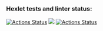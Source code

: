 ### Hexlet tests and linter status:

[![Actions Status](https://github.com/fireghost1812/frontend-project-lvl1/workflows/hexlet-check/badge.svg)](https://github.com/fireghost1812/frontend-project-lvl1/actions)
<a href="https://codeclimate.com/github/codeclimate/codeclimate/maintainability"><img src="https://api.codeclimate.com/v1/badges/a99a88d28ad37a79dbf6/maintainability" /></a>
[![Actions Status](https://github.com//fireghost1812/frontend-project-lvl1/workflows/eslint-check/badge.svg)](https://github.com/fireghost1812/frontend-project-lvl1/actions)
